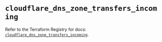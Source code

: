 # `cloudflare_dns_zone_transfers_incoming`

Refer to the Terraform Registry for docs: [`cloudflare_dns_zone_transfers_incoming`](https://registry.terraform.io/providers/cloudflare/cloudflare/5.3.0/docs/resources/dns_zone_transfers_incoming).
